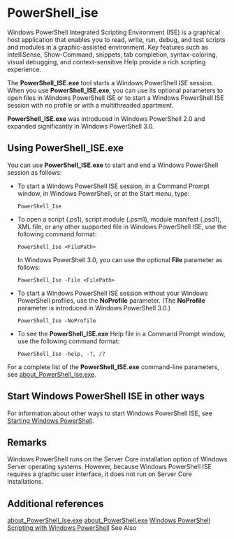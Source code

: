 # PowerShell_ise



Windows PowerShell Integrated Scripting Environment (ISE) is a graphical host application that enables you to read, write, run, debug, and test scripts and modules in a graphic-assisted environment. Key features such as IntelliSense, Show-Command, snippets, tab completion, syntax-coloring, visual debugging, and context-sensitive Help provide a rich scripting experience.

The **PowerShell_ISE.exe** tool starts a Windows PowerShell ISE session. When you use **PowerShell_ISE.exe**, you can use its optional parameters to open files in Windows PowerShell ISE or to start a Windows PowerShell ISE session with no profile or with a multithreaded apartment.

**PowerShell_ISE.exe** was introduced in Windows PowerShell 2.0 and expanded significantly in Windows PowerShell 3.0.

## Using PowerShell_ISE.exe

You can use **PowerShell_ISE.exe** to start and end a Windows PowerShell session as follows:
-   To start a Windows PowerShell ISE session, in a Command Prompt window, in Windows PowerShell, or at the Start menu, type:  
    ```
    PowerShell_Ise
    ```  
-   To open a script (.ps1), script module (.psm1), module manifest (.psd1), XML file, or any other supported file in Windows PowerShell ISE, use the following command format:  
    ```
    PowerShell_Ise <FilePath>
    ```  
    In Windows PowerShell 3.0, you can use the optional **File** parameter as follows:  
    ```
    PowerShell_Ise -File <FilePath>
    ```  
-   To start a Windows PowerShell ISE session without your Windows PowerShell profiles, use the **NoProfile** parameter. (The **NoProfile** parameter is introduced in Windows PowerShell 3.0.)  
    ```
    PowerShell_Ise -NoProfile
    ```  
-   To see the **PowerShell_ISE.exe** Help file in a Command Prompt window, use the following command format:  
    ```
    PowerShell_Ise -help, -?, /?
    ```  
For a complete list of the **PowerShell_ISE.exe** command-line parameters, see [about_PowerShell_Ise.exe](https://go.microsoft.com/fwlink/?LinkId=256512).

## Start Windows PowerShell ISE in other ways

For information about other ways to start Windows PowerShell ISE, see [Starting Windows PowerShell](https://go.microsoft.com/fwlink/?LinkID=135259).

## Remarks

Windows PowerShell runs on the Server Core installation option of Windows Server operating systems. However, because Windows PowerShell ISE requires a graphic user interface, it does not run on Server Core installations.

## Additional references

[about_PowerShell_Ise.exe](https://go.microsoft.com/fwlink/?LinkId=256512)
[about_PowerShell.exe](https://go.microsoft.com/fwlink/?LinkID=113439)
[Windows PowerShell](https://go.microsoft.com/fwlink/?LinkID=107116)
[Scripting with Windows PowerShell](https://technet.microsoft.com/scriptcenter/dd742419)
See Also